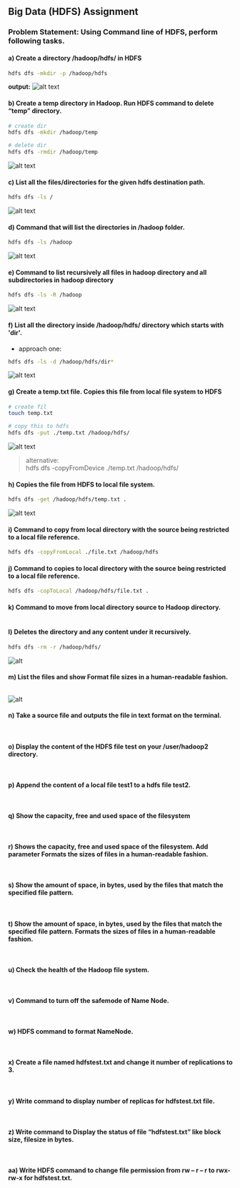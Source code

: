 ## Big Data (HDFS) Assignment
### Problem Statement: Using Command line of HDFS, perform following tasks.

#### a) Create a directory /hadoop/hdfs/ in HDFS
```bash
hdfs dfs -mkdir -p /hadoop/hdfs
```
**output:**
![alt text](images/q1.PNG)

#### b) Create a temp directory in Hadoop. Run HDFS command to delete “temp” directory.

```bash
# create dir
hdfs dfs -mkdir /hadoop/temp

# delete dir
hdfs dfs -rmdir /hadoop/temp
```
![alt text](images/q2.PNG)

#### c) List all the files/directories for the given hdfs destination path.
```bash
hdfs dfs -ls /
```
![alt text](images/q3-real.PNG)

#### d) Command that will list the directories in /hadoop folder.
```bash
hdfs dfs -ls /hadoop
```
![alt text](images/q4.PNG)

#### e) Command to list recursively all files in hadoop directory and all subdirectories in hadoop directory
```bash
hdfs dfs -ls -R /hadoop
```
![alt text](images/qe.PNG)

#### f) List all the directory inside /hadoop/hdfs/ directory which starts with 'dir'.
- approach one:
```bash
hdfs dfs -ls -d /hadoop/hdfs/dir*
```
![alt text](images/qf1.PNG)

#### g) Create a temp.txt file. Copies this file from local file system to HDFS
```bash
# create fil
touch temp.txt

# copy this to hdfs
hdfs dfs -put ./temp.txt /hadoop/hdfs/
```
![alt text](images/qg.PNG)

> alternative:\
> hdfs dfs -copyFromDevice ./temp.txt /hadoop/hdfs/

#### h) Copies the file from HDFS to local file system.
```bash
hdfs dfs -get /hadoop/hdfs/temp.txt .
```
![alt text](images/qh.PNG)

#### i) Command to copy from local directory with the source being restricted to a local file reference.
```bash
hdfs dfs -copyFromLocal ./file.txt /hadoop/hdfs
```

#### j) Command to copies to local directory with the source being restricted to a local file reference.
```bash
hdfs dfs -copToLocal /hadoop/hdfs/file.txt .
```

#### k) Command to move from local directory source to Hadoop directory.
```bash
```

#### l) Deletes the directory and any content under it recursively.
```bash
hdfs dfs -rm -r /hadoop/hdfs/
```
![alt](images/ql.PNG)

#### m) List the files and show Format file sizes in a human-readable fashion.
```bash
```
![alt]()

#### n) Take a source file and outputs the file in text format on the terminal.
```bash
```
![]()
#### o) Display the content of the HDFS file test on your /user/hadoop2 directory.

```bash
```
![]()
#### p) Append the content of a local file test1 to a hdfs file test2.
```bash
```
![]()
#### q) Show the capacity, free and used space of the filesystem
```bash
```
![]()
#### r) Shows the capacity, free and used space of the filesystem. Add parameter Formats the sizes of files in a human-readable fashion.
```bash
```
![]()
#### s) Show the amount of space, in bytes, used by the files that match the specified file pattern.
```bash
```
![]()
#### t) Show the amount of space, in bytes, used by the files that match the specified file pattern. Formats the sizes of files in a human-readable fashion.
```bash
```
![]()
#### u) Check the health of the Hadoop file system.
```bash
```
![]()
#### v) Command to turn off the safemode of Name Node.
```bash
```
![]()
#### w) HDFS command to format NameNode.
```bash
```
![]()
#### x) Create a file named hdfstest.txt and change it number of replications to 3.
```bash
```
![]()
#### y) Write command to display number of replicas for hdfstest.txt file.
```bash
```
![]()
#### z) Write command to Display the status of file “hdfstest.txt” like block size, filesize in bytes.
```bash
```
![]()
#### aa) Write HDFS command to change file permission from rw – r – r to rwx-rw-x for hdfstest.txt.